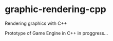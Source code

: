 # graphic-rendering-cpp
Rendering graphics with C++

Prototype of Game Engine in C++ in proggress...